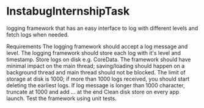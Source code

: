 # InstabugInternshipTask

logging framework that has an easy interface to log with different levels and fetch logs when needed.


Requirements
The logging framework should accept a log message and level.
The logging framework should store each log with it's level and timestamp. 
Store logs on disk e.g. CoreData.
The framework should have minimal impact on the main thread; saving/loading should happen on a background thread and main thread should not be blocked.
The limit of storage at disk is 1000; if more than 1000 logs received, you should start deleting the earliest logs.
If log message is longer than 1000 character, truncate at 1000 and add ... at the end
Clean disk store on every app launch. 
Test the framework using unit tests.
